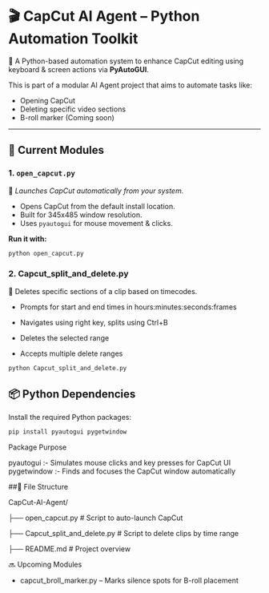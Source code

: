# 🎬 CapCut AI Agent – Python Automation Toolkit

🚀 A Python-based automation system to enhance CapCut editing using keyboard & screen actions via **PyAutoGUI**.

This is part of a modular AI Agent project that aims to automate tasks like:
- Opening CapCut
- Deleting specific video sections
- B-roll marker (Coming soon)

---

## 🔧 Current Modules

### 1. `open_capcut.py`  
📂 *Launches CapCut automatically from your system.*

- Opens CapCut from the default install location.
- Built for 345x485 window resolution.
- Uses `pyautogui` for mouse movement & clicks.

**Run it with:**
```bash
python open_capcut.py
```
### 2. Capcut_split_and_delete.py
📂 Deletes specific sections of a clip based on timecodes.

- Prompts for start and end times in hours:minutes:seconds:frames

- Navigates using right key, splits using Ctrl+B

- Deletes the selected range

- Accepts multiple delete ranges
 ```bash
python Capcut_split_and_delete.py
```
## 📦 Python Dependencies

  Install the required Python packages: 
  
```bash
pip install pyautogui pygetwindow
```
Package	Purpose

pyautogui :-	Simulates mouse clicks and key presses for CapCut UI
pygetwindow :-	Finds and focuses the CapCut window automatically

##📁 File Structure

CapCut-AI-Agent/

├── open_capcut.py                  # Script to auto-launch CapCut

├── Capcut_split_and_delete.py      # Script to delete clips by time range

├── README.md                       # Project overview

🔜 Upcoming Modules

- capcut_broll_marker.py – Marks silence spots for B-roll placement

